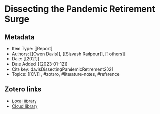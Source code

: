 # Dissecting the Pandemic Retirement Surge

## Metadata

* Item Type: [[Report]]
* Authors: [[Owen Davis]], [[Siavash Radpour]], [[ others]]
* Date: [[2021]]
* Date Added: [[2023-01-12]]
* Cite key: davisDissectingPandemicRetirement2021
* Topics: [[CV]]
, #zotero, #literature-notes, #reference


##  Zotero links
* [Local library](zotero://select/items/1_XRUG8U37)
* [Cloud library](http://zotero.org/users/10903504/items/XRUG8U37)


